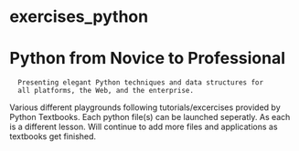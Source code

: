# exercises_python

# Python from Novice to Professional 

      Presenting elegant Python techniques and data structures for 
      all platforms, the Web, and the enterprise. 

Various different playgrounds following tutorials/excercises provided by Python Textbooks.
Each python file(s) can be launched seperatly. As each is a different lesson. 
Will continue to add more files and applications as textbooks get finished. 
